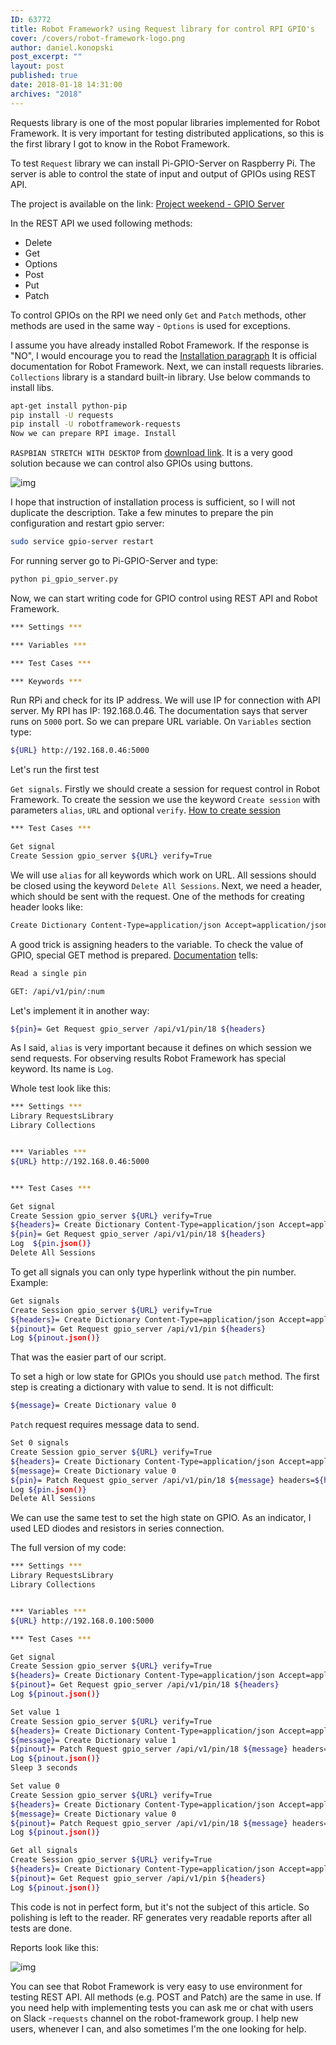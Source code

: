 ```yaml
---
ID: 63772
title: Robot Framework? using Request library for control RPI GPIO's
cover: /covers/robot-framework-logo.png
author: daniel.konopski
post_excerpt: ""
layout: post
published: true
date: 2018-01-18 14:31:00
archives: "2018"
---
```


Requests library is one of the most popular libraries implemented for Robot
Framework. It is very important for testing distributed applications, so this is
the first library I got to know in the Robot Framework.

To test `Request` library we can install Pi-GPIO-Server on Raspberry Pi. The
server is able to control the state of input and output of GPIOs using REST API.

The project is available on the link: [Project weekend - GPIO Server][1]

In the REST API we used following methods:

- Delete
- Get
- Options
- Post
- Put
- Patch

To control GPIOs on the RPI we need only `Get` and `Patch` methods, other
methods are used in the same way - `Options` is used for exceptions.

I assume you have already installed Robot Framework. If the response is "NO", I
would encourage you to read the [Installation paragraph][2] It is official
documentation for Robot Framework. Next, we can install requests libraries.
`Collections` library is a standard built-in library. Use below commands to
install libs.

```bash
apt-get install python-pip
pip install -U requests
pip install -U robotframework-requests
Now we can prepare RPI image. Install
```

`RASPBIAN STRETCH WITH DESKTOP` from [download link][3]. It is a very good
solution because we can control also GPIOs using buttons.

![img](/img/web_browser_control.png)

I hope that instruction of installation process is sufficient, so I will not
duplicate the description. Take a few minutes to prepare the pin configuration
and restart gpio server:

```bash
sudo service gpio-server restart
```

For running server go to Pi-GPIO-Server and type:

```bash
python pi_gpio_server.py
```

Now, we can start writing code for GPIO control using REST API and Robot
Framework.

```bash
*** Settings ***

*** Variables ***

*** Test Cases ***

*** Keywords ***
```

Run RPi and check for its IP address. We will use IP for connection with API
server. My RPI has IP: 192.168.0.46. The documentation says that server runs on
`5000` port. So we can prepare URL variable. On `Variables` section type:

```bash
${URL} http://192.168.0.46:5000
```

Let's run the first test

`Get signals`. Firstly we should create a session for request control in Robot
Framework. To create the session we use the keyword `Create session` with
parameters `alias`, `URL` and optional `verify`. [How to create session][5]

```bash
*** Test Cases ***

Get signal
Create Session gpio_server ${URL} verify=True
```

We will use `alias` for all keywords which work on URL. All sessions should be
closed using the keyword `Delete All Sessions`. Next, we need a header, which
should be sent with the request. One of the methods for creating header looks
like:

```bash
Create Dictionary Content-Type=application/json Accept=application/json
```

A good trick is assigning headers to the variable. To check the value of GPIO,
special GET method is prepared. [Documentation][6] tells:

```bash
Read a single pin

GET: /api/v1/pin/:num
```

Let's implement it in another way:

```bash
${pin}= Get Request gpio_server /api/v1/pin/18 ${headers}
```

As I said, `alias` is very important because it defines on which session we send
requests. For observing results Robot Framework has special keyword. Its name is
`Log`.

Whole test look like this:

```bash
*** Settings ***
Library RequestsLibrary
Library Collections


*** Variables ***
${URL} http://192.168.0.46:5000


*** Test Cases ***

Get signal
Create Session gpio_server ${URL} verify=True
${headers}= Create Dictionary Content-Type=application/json Accept=application/json
${pin}= Get Request gpio_server /api/v1/pin/18 ${headers}
Log  ${pin.json()}
Delete All Sessions
```

To get all signals you can only type hyperlink without the pin number. Example:

```bash
Get signals
Create Session gpio_server ${URL} verify=True
${headers}= Create Dictionary Content-Type=application/json Accept=application/json
${pinout}= Get Request gpio_server /api/v1/pin ${headers}
Log ${pinout.json()}
```

That was the easier part of our script.

To set a high or low state for GPIOs you should use `patch` method. The first
step is creating a dictionary with value to send. It is not difficult:

```bash
${message}= Create Dictionary value 0
```

`Patch` request requires message data to send.

```bash
Set 0 signals
Create Session gpio_server ${URL} verify=True
${headers}= Create Dictionary Content-Type=application/json Accept=application/json
${message}= Create Dictionary value 0
${pin}= Patch Request gpio_server /api/v1/pin/18 ${message} headers=${headers}
Log ${pin.json()}
Delete All Sessions
```

We can use the same test to set the high state on GPIO. As an indicator, I used
LED diodes and resistors in series connection.

The full version of my code:

```bash
*** Settings ***
Library RequestsLibrary
Library Collections


*** Variables ***
${URL} http://192.168.0.100:5000

*** Test Cases ***

Get signal
Create Session gpio_server ${URL} verify=True
${headers}= Create Dictionary Content-Type=application/json Accept=application/json
${pinout}= Get Request gpio_server /api/v1/pin/18 ${headers}
Log ${pinout.json()}

Set value 1
Create Session gpio_server ${URL} verify=True
${headers}= Create Dictionary Content-Type=application/json Accept=application/json
${message}= Create Dictionary value 1
${pinout}= Patch Request gpio_server /api/v1/pin/18 ${message} headers=${headers}
Log ${pinout.json()}
Sleep 3 seconds

Set value 0
Create Session gpio_server ${URL} verify=True
${headers}= Create Dictionary Content-Type=application/json Accept=application/json
${message}= Create Dictionary value 0
${pinout}= Patch Request gpio_server /api/v1/pin/18 ${message} headers=${headers}
Log ${pinout.json()}

Get all signals
Create Session gpio_server ${URL} verify=True
${headers}= Create Dictionary Content-Type=application/json Accept=application/json
${pinout}= Get Request gpio_server /api/v1/pin ${headers}
Log ${pinout.json()}
```

This code is not in perfect form, but it's not the subject of this article. So
polishing is left to the reader. RF generates very readable reports after all
tests are done.

Reports look like this:

![img](/img/report.png)

You can see that Robot Framework is very easy to use environment for testing
REST API. All methods (e.g. POST and Patch) are the same in use. If you need
help with implementing tests you can ask me or chat with users on Slack
-`requests` channel on the robot-framework group. I help new users, whenever I
can, and also sometimes I'm the one looking for help.

[1]: https://github.com/projectweekend/Pi-GPIO-Server
[2]: http://robotframework.org/robotframework/latest/RobotFrameworkUserGuide.html#installation-instructions
[3]: https://www.raspberrypi.org/downloads/
[5]: https://marketsquare.github.io/robotframework-requests/doc/RequestsLibrary.html#Create%20Custom%20Session
[6]: https://github.com/projectweekend/Pi-GPIO-Server#read-a-single-pin
